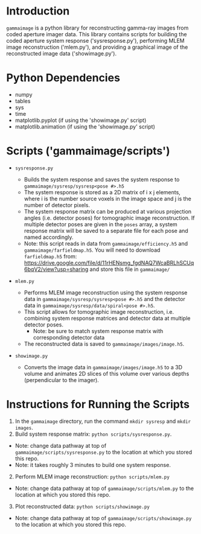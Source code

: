 # Introduction
`gammaimage` is a python library for reconstructing gamma-ray images from coded aperture imager data. This library contains scripts for building the coded aperture system response ('sysresponse.py'), performing MLEM image reconstruction ('mlem.py'), and providing a graphical image of the reconstructed image data ('showimage.py').

# Python Dependencies
- numpy
- tables
- sys
- time
- matplotlib.pyplot (if using the 'showimage.py' script)
- matplotlib.animation (if using the 'showimage.py' script)

# Scripts ('gammaimage/scripts')
- `sysresponse.py`
  - Builds the system response and saves the system response to `gammaimage/sysresp/sysresp<pose #>.h5`
  - The system response is stored as a 2D matrix of i x j elements, where i is the number source voxels in the image space and j is the number of detector pixels.
  - The system response matrix can be produced at various projection angles (i.e. detector poses) for tomographic image reconstruction. If multiple detector poses are given in the `poses` array, a system response matrix will be saved to a separate file for each pose and named accordingly.
  - Note: this script reads in data from `gammaimage/efficiency.h5` and `gammaimage/farfieldmap.h5`. You will need to download `farfieldmap.h5` from: https://drive.google.com/file/d/11rHENsmg_fgdNAQ7WcaBRLhSCUq6bqV2/view?usp=sharing and store this file in `gammaimage/`

- `mlem.py`
  - Performs MLEM image reconstruction using the system response data in `gammaimage/sysresp/sysresp<pose #>.h5` and the detector data in `gammaimage/sysresp/data/spiral<pose #>.h5`.
  - This script allows for tomographic image reconstruction, i.e. combining system response matrices and detector data at multiple detector poses.
    - Note: be sure to match system response matrix with corresponding detector data
  - The reconstructed data is saved to `gammaimage/images/image.h5`.

- `showimage.py`
  - Converts the image data in `gammaimage/images/image.h5` to a 3D volume and animates 2D slices of this volume over various depths (perpendicular to the imager).

# Instructions for Running the Scripts
1. In the `gammaimage` directory, run the command `mkdir sysresp` and `mkdir images`.
1. Build system response matrix: `python scripts/sysresponse.py`.
  - Note: change data pathway at top of `gammaimage/scripts/sysresponse.py` to the location at which you stored this repo.
  - Note: it takes roughly 3 minutes to build one system response.
2. Perform MLEM image reconstruction: `python scripts/mlem.py`
  - Note: change data pathway at top of `gammaimage/scripts/mlem.py` to the location at which you stored this repo.
3. Plot reconstructed data: `python scripts/showimage.py`
  - Note: change data pathway at top of `gammaimage/scripts/showimage.py` to the location at which you stored this repo.
